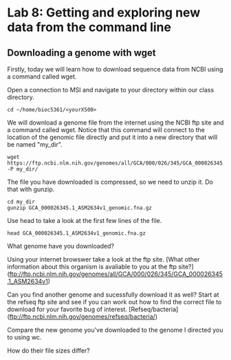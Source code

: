 # Lab 8: Getting and exploring new data from the command line

## Downloading a genome with wget

Firstly, today we will learn how to download sequence data from NCBI using a command called wget.

Open a connection to MSI and navigate to your directory within our class directory.

```
cd ~/home/bioc5361/<yourX500>
```

We will download a genome file from the internet using the NCBI ftp site and a command called wget.
Notice that this command will connect to the location of the genomic file directly and put it into a new directory that will be named "my_dir".

```
wget https://ftp.ncbi.nlm.nih.gov/genomes/all/GCA/000/026/345/GCA_000026345.1_ASM2634v1/GCA_000026345.1_ASM2634v1_genomic.fna.gz -P my_dir/
```

The file you have downloaded is compressed, so we need to unzip it. Do that with gunzip.

```
cd my_dir
gunzip GCA_000026345.1_ASM2634v1_genomic.fna.gz
```

Use head to take a look at the first few lines of the file. 

```
head GCA_000026345.1_ASM2634v1_genomic.fna.gz
```

What genome have you downloaded?

Using your internet browswer take a look at the ftp site. [What other information about this organism is avaliable to you at the ftp site?] (ftp://ftp.ncbi.nlm.nih.gov/genomes/all/GCA/000/026/345/GCA_000026345.1_ASM2634v1)

Can you find another genome and sucessfully download it as well? Start at the refseq ftp site and see if you can work out how to find the correct file to download for your favorite bug of interest. [Refseq/bacteria] (ftp://ftp.ncbi.nlm.nih.gov/genomes/refseq/bacteria/)

Compare the new genome you've downloaded to the genome I directed you to using wc. 

How do their file sizes differ?








